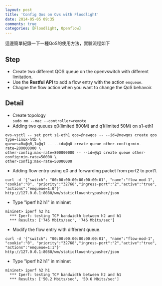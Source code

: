 ```yaml
---
layout: post
title: 'Config Qos on Ovs with Floodlight'
date: 2014-05-05 09:35
comments: true
categories: [Floodlight, Openflow]
---
```

這邊簡單紀錄一下一種QoS的使用方法，實驗流程如下


Step
----
- Create two different QOS queue on the openvswitch with different limitation.
- Use the **Restful API** to add a flow entry with the action `enqueue`.
- Chagne the flow action when you want to change the QoS behavoir.



Detail
------
- Create topology    
`sudo mn --mac --controller=remote`
- Adding two queues q0(limited 800M) and q1(limited 50M) on s1-eth1 
```
ovs-vsctl -- set port s1-eth1 qos=@newqos -- --id=@newqos create qos type=linux-htb \
queues=0=@q0,1=@q1 -- --id=@q0 create queue other-config:min-rate=200000000 \
other-config:max-rate=800000000 -- --id=@q1 create queue other-config:min-rate=50000 \
other-config:max-rate=50000000
```
- Adding flow entry using q0 and forwarding packet from port2 to port1.
```
curl -d '{"switch": "00:00:00:00:00:00:00:01", "name":"flow-mod-1", "cookie":"0", "priority":"32768","ingress-port":"2","active":"true", "actions":"enqueue=1:0"}' http://127.0.0.1:8080/wm/staticflowentrypusher/json
```
- Type "iperf h2 h1" in mininet   
```  
mininet> iperf h2 h1  
  *** Iperf: testing TCP bandwidth between h2 and h1  
  *** Results: ['745 Mbits/sec', '746 Mbits/sec']  
```

- Modify the flow entry with different queue.
```
curl -d '{"switch": "00:00:00:00:00:00:00:01", "name":"flow-mod-1", "cookie":"0", "priority":"32768","ingress-port":"2","active":"true", "actions":"enqueue=1:1"}' http://127.0.0.1:8080/wm/staticflowentrypusher/json
```
- Type "iperf h2 h1" in mininet   
```  
mininet> iperf h2 h1  
  *** Iperf: testing TCP bandwidth between h2 and h1  
  *** Results: ['50.2 Mbits/sec', '50.6 Mbits/sec']
```



